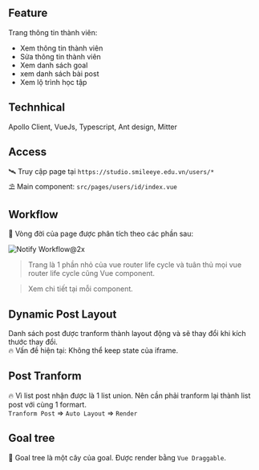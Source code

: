 ## Feature
Trang thông tin thành viên:
- Xem thông tin thành viên
- Sửa thông tin thành viên
- Xem danh sách goal
- xem danh sách bài post
- Xem lộ trình học tập
## Technhical
Apollo Client, VueJs, Typescript, Ant design, Mitter
## Access
🛰 Truy cập page tại `https://studio.smileeye.edu.vn/users/*` </br>
⛱ Main component: `src/pages/users/id/index.vue` </br>
## Workflow
🚀 Vòng đời của page được phân tích theo các phần sau:

![Notify Workflow@2x](https://i.imgur.com/HBS2ZV8.png)

> Trang là 1 phần nhỏ của vue router life cycle và tuân thủ mọi vue router life cycle cũng Vue component.

> Xem chi tiết tại mỗi component.

## Dynamic Post Layout
Danh sách post được tranform thành layout động và sẽ thay đổi khi kích thước thay đổi.
<br/>🔥 Vấn đề hiện tại: Không thể keep state của iframe.
## Post Tranform
🔥 Vì list post nhận được là 1 list union. Nên cần phải tranform lại thành list post với cùng 1 formart.
<br /> `Tranform Post` => `Auto Layout` => `Render`
## Goal tree
📝 Goal tree là một cây của goal. Được render bằng `Vue Draggable`.
